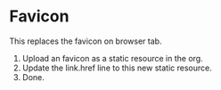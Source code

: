 # Favicon

This replaces the favicon on browser tab.

1. Upload an favicon as a static resource in the org.
2. Update the link.href line to this new static resource.
3. Done.